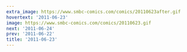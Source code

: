 ```yaml
---
extra_image: https://www.smbc-comics.com/comics/20110623after.gif
hovertext: '2011-06-23'
image: https://www.smbc-comics.com/comics/20110623.gif
next: '2011-06-24'
prev: '2011-06-22'
title: '2011-06-23'
---
```

